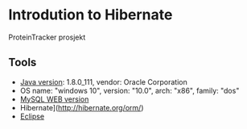 # Introdution to Hibernate
ProteinTracker prosjekt

## Tools
- [Java version](http://www.oracle.com/technetwork/java/javase/downloads/index-jsp-138363.html): 1.8.0_111, vendor: Oracle Corporation
- OS name: "windows 10", version: "10.0", arch: "x86", family: "dos"
- [MySQL WEB version](https://www.mysql.com/products/)
- Hibernate](http://hibernate.org/orm/)
- [Eclipse](https://www.eclipse.org/downloads/packages/)
